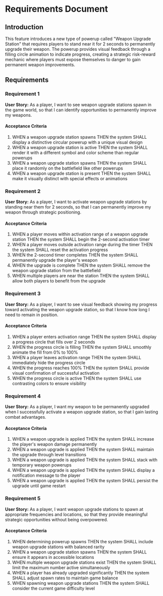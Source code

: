 # Requirements Document

## Introduction

This feature introduces a new type of powerup called "Weapon Upgrade Station" that requires players to stand near it for 2 seconds to permanently upgrade their weapon. The powerup provides visual feedback through a filling circle animation to indicate progress, creating a strategic risk-reward mechanic where players must expose themselves to danger to gain permanent weapon improvements.

## Requirements

### Requirement 1

**User Story:** As a player, I want to see weapon upgrade stations spawn in the game world, so that I can identify opportunities to permanently improve my weapons.

#### Acceptance Criteria

1. WHEN a weapon upgrade station spawns THEN the system SHALL display a distinctive circular powerup with a unique visual design
2. WHEN a weapon upgrade station is active THEN the system SHALL render it with a different symbol and color scheme than regular powerups
3. WHEN a weapon upgrade station spawns THEN the system SHALL place it randomly on the battlefield like other powerups
4. WHEN a weapon upgrade station is present THEN the system SHALL make it visually distinct with special effects or animations

### Requirement 2

**User Story:** As a player, I want to activate weapon upgrade stations by standing near them for 2 seconds, so that I can permanently improve my weapon through strategic positioning.

#### Acceptance Criteria

1. WHEN a player moves within activation range of a weapon upgrade station THEN the system SHALL begin the 2-second activation timer
2. WHEN a player moves outside activation range during the timer THEN the system SHALL reset the activation progress
3. WHEN the 2-second timer completes THEN the system SHALL permanently upgrade the player's weapon
4. WHEN the upgrade is complete THEN the system SHALL remove the weapon upgrade station from the battlefield
5. WHEN multiple players are near the station THEN the system SHALL allow both players to benefit from the upgrade

### Requirement 3

**User Story:** As a player, I want to see visual feedback showing my progress toward activating the weapon upgrade station, so that I know how long I need to remain in position.

#### Acceptance Criteria

1. WHEN a player enters activation range THEN the system SHALL display a progress circle that fills over 2 seconds
2. WHEN the progress circle is filling THEN the system SHALL smoothly animate the fill from 0% to 100%
3. WHEN a player leaves activation range THEN the system SHALL immediately hide the progress circle
4. WHEN the progress reaches 100% THEN the system SHALL provide visual confirmation of successful activation
5. WHEN the progress circle is active THEN the system SHALL use contrasting colors to ensure visibility

### Requirement 4

**User Story:** As a player, I want my weapon to be permanently upgraded when I successfully activate a weapon upgrade station, so that I gain lasting combat advantages.

#### Acceptance Criteria

1. WHEN a weapon upgrade is applied THEN the system SHALL increase the player's weapon damage permanently
2. WHEN a weapon upgrade is applied THEN the system SHALL maintain the upgrade through level transitions
3. WHEN a weapon upgrade is applied THEN the system SHALL stack with temporary weapon powerups
4. WHEN a weapon upgrade is applied THEN the system SHALL display a notification message to the player
5. WHEN a weapon upgrade is applied THEN the system SHALL persist the upgrade until game restart

### Requirement 5

**User Story:** As a player, I want weapon upgrade stations to spawn at appropriate frequencies and locations, so that they provide meaningful strategic opportunities without being overpowered.

#### Acceptance Criteria

1. WHEN determining powerup spawns THEN the system SHALL include weapon upgrade stations with balanced rarity
2. WHEN a weapon upgrade station spawns THEN the system SHALL ensure it appears in accessible locations
3. WHEN multiple weapon upgrade stations exist THEN the system SHALL limit the maximum number active simultaneously
4. WHEN a player has already upgraded significantly THEN the system SHALL adjust spawn rates to maintain game balance
5. WHEN spawning weapon upgrade stations THEN the system SHALL consider the current game difficulty level